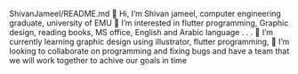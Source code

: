 ShivanJameel/README.md
👋 Hi, I’m Shivan jameel, computer engineering  graduate, university of EMU
👀 I’m interested in flutter programming, Graphic design, reading books, MS office, English and Arabic language . . .
🌱 I’m currently learning graphic design using  illustrator, flutter programming,
💞️ I’m looking to collaborate on programming and fixing bugs and have a team that we will work together to achive our goals in time
